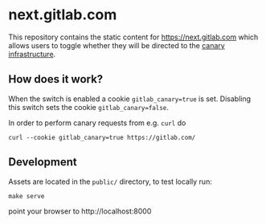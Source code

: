 # next.gitlab.com

This repository contains the static content for https://next.gitlab.com which allows users to
toggle whether they will be directed to the
[canary infrastructure](https://gitlab.com/gitlab-org/release/docs/blob/master/general/deploy/canary.md).

## How does it work?

When the switch is enabled a cookie `gitlab_canary=true` is set. Disabling this switch sets the cookie `gitlab_canary=false`.

In order to perform canary requests from e.g. `curl` do

```
curl --cookie gitlab_canary=true https://gitlab.com/
```

## Development

Assets are located in the `public/` directory, to test locally run:

```
make serve
```

point your browser to http://localhost:8000
